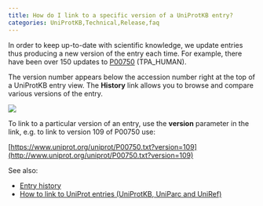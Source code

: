 ```yaml
---
title: How do I link to a specific version of a UniProtKB entry?
categories: UniProtKB,Technical,Release,faq
---
```


In order to keep up-to-date with scientific knowledge, we update entries
thus producing a new version of the entry each time. For example,
there have been over 150 updates to [P00750](http://www.uniprot.org/uniprot/P00750) (TPA\_HUMAN).

The version number appears below the accession number
right at the top of a UniProtKB entry view. The **History** link
allows you to browse and compare various versions of the entry.

![](http://www.uniprot.org/images/screenshots/entry_history_link.png)

To link to a particular version of an entry, use the **version**
parameter in the link, e.g. to link to version 109 of P00750 use:

[https://www.uniprot.org/uniprot/P00750.txt?version=109](http://www.uniprot.org/uniprot/P00750.txt?version=109)

See also:

- [Entry history](http://www.uniprot.org/manual/entry_history)
- [How to link to UniProt entries (UniProtKB, UniParc and UniRef)](http://www.uniprot.org/help/linking_to_uniprot)